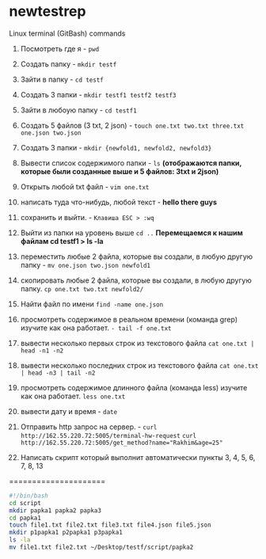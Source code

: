# newtestrep
Linux terminal (GitBash) commands
1) Посмотреть где я - ```pwd```
2) Создать папку - ```mkdir testf```
3) Зайти в папку - ```cd testf```
4) Создать 3 папки - ```mkdir testf1 testf2 testf3```
5) Зайти в любоую папку - ```cd testf1```
6) Создать 5 файлов (3 txt, 2 json) - ```touch one.txt two.txt three.txt one.json two.json```
7) Создать 3 папки - ```mkdir {newfold1, newfold2, newfold3}```
8) Вывести список содержимого папки - ```ls``` **(отображаются папки, которые были созданные выше и 5 файлов: 3txt и 2json)**
9) Открыть любой txt файл - ```vim one.txt```
10) написать туда что-нибудь, любой текст - **hello there guys**
11) сохранить и выйти. - ```Клавиша ESC > :wq```
12) Выйти из папки на уровень выше ```cd ..```
**Перемещаемся к нашим файлам cd testf1 > ls -la**
13) переместить любые 2 файла, которые вы создали, в любую другую папку - ```mv one.json two.json newfold1```
14) скопировать любые 2 файла, которые вы создали, в любую другую папку. ```cp one.txt two.txt newfold2/```
15) Найти файл по имени ```find -name one.json```
16) просмотреть содержимое в реальном времени (команда grep) изучите как она работает. ```- tail -f one.txt```
17) вывести несколько первых строк из текстового файла ```cat one.txt | head -n1 -n2```
18) вывести несколько последних строк из текстового файла ```cat one.txt | head -n3 | tail -n2```
19) просмотреть содержимое длинного файла (команда less) изучите как она работает. ```less one.txt```
20) вывести дату и время - ```date```

1) Отправить http запрос на сервер. - ```curl http://162.55.220.72:5005/terminal-hw-request```
```curl http://162.55.220.72:5005/get_method?name="Rakhim&age=25"```
2) Написать скрипт который выполнит автоматически пункты 3, 4, 5, 6, 7, 8, 13

=====================
```sh 
#!/bin/bash
cd script
mkdir papka1 papka2 papka3
cd papka1
touch file1.txt file2.txt file3.txt file4.json file5.json
mkdir p1papka1 p2papka1 p3papka1
ls -la
mv file1.txt file2.txt ~/Desktop/testf/script/papka2
```
